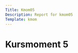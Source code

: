 ```yaml
---
Title: Kmom05
Description: Report for kmom05
Template: kmom
---
```


Kursmoment 5
==================
